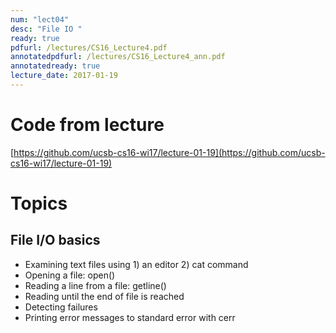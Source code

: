```yaml
---
num: "lect04"
desc: "File IO "
ready: true
pdfurl: /lectures/CS16_Lecture4.pdf
annotatedpdfurl: /lectures/CS16_Lecture4_ann.pdf
annotatedready: true
lecture_date: 2017-01-19 
---
```


# Code from lecture
[https://github.com/ucsb-cs16-wi17/lecture-01-19](https://github.com/ucsb-cs16-wi17/lecture-01-19)

# Topics


## File I/O basics
* Examining text files using 1) an editor 2) cat command 
* Opening a file: open()
* Reading a line from a file: getline()
* Reading until the end of file is reached
* Detecting failures
* Printing error messages to standard error with cerr
 



 







